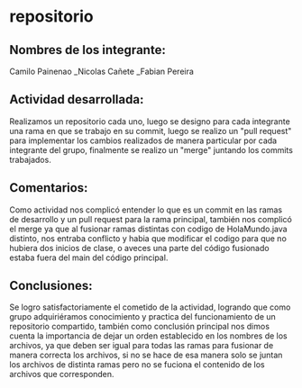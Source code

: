 # repositorio

## Nombres de los integrante:

Camilo Painenao
_Nicolas Cañete 
_Fabian Pereira

## Actividad desarrollada:
Realizamos un repositorio cada uno, luego se designo para cada integrante una rama en que se trabajo en su commit, 
luego se realizo un "pull request" para implementar los cambios realizados de manera particular por cada integrante del grupo,
finalmente se realizo un "merge" juntando los commits trabajados.

## Comentarios:
Como actividad nos complicó entender lo que es un commit en las ramas de desarrollo  y un pull request para la rama principal, también nos complicó el merge ya que al fusionar ramas distintas con codigo de HolaMundo.java distinto, nos entraba conflicto y habia que modificar el codigo para que no hubiera dos inicios de clase, o aveces una parte del código fusionado estaba fuera del main del código principal. 

## Conclusiones:
Se logro satisfactoriamente el cometido de la actividad,
logrando que como grupo adquiriéramos conocimiento y practica del funcionamiento de un repositorio compartido, también como conclusión principal nos dimos cuenta la importancia de dejar un orden establecido en los nombres de los archivos, ya que deben ser igual para todas las ramas para fusionar de manera correcta los archivos, si no se hace de esa manera solo se juntan los archivos de distinta ramas pero no se fuciona el contenido de los archivos que corresponden. 
